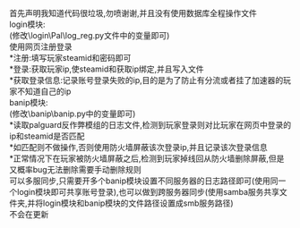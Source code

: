 首先声明我知道代码很垃圾,勿喷谢谢,并且没有使用数据库全程操作文件  
login模块:  
(修改\login\Pal\log_reg.py文件中的变量即可)  
使用网页注册登录  
  *注册:填写玩家steamid和密码即可  
  *登录:获取玩家ip,使steamid和获取ip绑定,并且写入文件  
  *获取登录信息:记录账号登录失败的ip,目的是为了防止有分流或者挂了加速器的玩家不知道自己的ip  
banip模块:  
(修改\banip\banip.py中的变量即可)  
  *读取palguard反作弊模组的日志文件,检测到玩家登录则对比玩家在网页中登录的ip和steamid是否匹配  
  *如匹配则不做操作,否则使用防火墙屏蔽该次登录ip,并且记录该次登录信息  
  *正常情况下在玩家被防火墙屏蔽之后,检测到玩家掉线回从防火墙删除屏蔽,但是又概率bug无法删除需要手动删除规则  
可以多服同步,只需要开多个banip模块设置不同服务器的日志路径即可(使用同一个login模块即可共享账号登录),也可以做到跨服务器同步(使用samba服务共享文件夹,并将login模块和banip模块的文件路径设置成smb服务路径)  
不会在更新  
